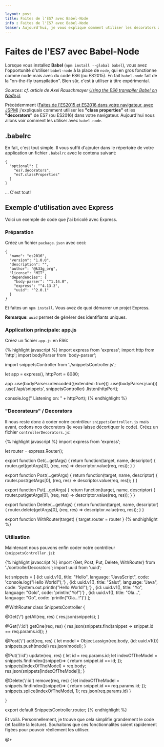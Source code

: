 ```yaml
---

layout: post
title: Faites de l'ES7 avec Babel-Node
info : Faites de l'ES7 avec Babel-Node
teaser: Aujourd'hui, je vous explique comment utiliser les decorators avec babel-node.
---
```


# Faites de l'ES7 avec Babel-Node

Lorsque vous installez **Babel** (`npm install --global babel`), vous avez l'opportunité d'utiliser `babel-node` à la place de `node`, qui en gros fonctionne comme node mais avec du code ES6 (ou ES2015). En fait `babel-node` fait de la "on-the-fly transpilation". Bien sûr, c'est à utiliser à titre expérimental.

*Sources: cf. article de Axel Rauschmayer [Using the ES6 transpiler Babel on Node.js](http://www.2ality.com/2015/03/babel-on-node.html)*

Précédemment ([Faites de l'ES2015 et ES2016 dans votre navigateur, avec JSPM](http://k33g.github.io/2015/10/12/ES2015-2016.html)) j'expliquais comment utiliser les **"class properties"** et les **"decorators"** de ES7 (ou ES2016) dans votre navigateur. Aujourd'hui nous allons voir comment les utiliser avec `babel-node`.

## .babelrc

En fait, c'est tout simple. Il vous suffit d'ajouter dans le répertoire de votre application un fichier `.babelrc` avec le contenu suivant:

    {
      "optional": [
        "es7.decorators",
        "es7.classProperties"
      ]
    }

... C'est tout!

## Exemple d'utilisation avec Express

Voici un exemple de code que j'ai bricolé avec Express. 

### Préparation

Créez un fichier `package.json` avec ceci:

    {
      "name": "es2016",
      "version": "1.0.0",
      "description": "",
      "author": "@k33g_org",
      "license": "MIT",
      "dependencies": {
        "body-parser": "^1.14.0",
        "express": "^4.13.3",
        "uuid": "^2.0.1"
      }
    }

Et faites un `npm install`. Vous avez de quoi démarrer un projet Express.

**Remarque**: `uuid` permet de générer des identifiants uniques.

### Application principale: app.js

Créez un fichier `app.js` en ES6:

{% highlight javascript %}
import express from 'express';
import http from 'http';
import bodyParser from 'body-parser';

import snippetsController from './snippetsController.js';

let app = express(), httpPort = 8080;

app
  .use(bodyParser.urlencoded({extended: true}))
  .use(bodyParser.json())
  .use('/api/snippets', snippetsController)
  .listen(httpPort);
  
console.log(" Listening on: " + httpPort);
{% endhighlight %}

### "Decorateurs" / Decorators

Il nous reste donc à coder notre contrôleur `snippetsController.js` mais avant, codons nos decorators (je vous laisse décortiquer le code). Créez un fichier `controllerDecorators.js`:

{% highlight javascript %}
import express from 'express';

let router = express.Router();

export function Get(...getArgs) {
  return function(target, name, descriptor) {
    router.get(getArgs[0], (req, res) => descriptor.value(req, res));
  }
}

export function Post(...getArgs) {
  return function(target, name, descriptor) {
    router.post(getArgs[0], (req, res) => descriptor.value(req, res));
  }
}

export function Put(...getArgs) {
  return function(target, name, descriptor) {
    router.put(getArgs[0], (req, res) => descriptor.value(req, res));
  }
}

export function Delete(...getArgs) {
  return function(target, name, descriptor) {
    router.delete(getArgs[0], (req, res) => descriptor.value(req, res));
  }
}

export function WithRouter(target) {
  target.router = router
}
{% endhighlight %}

### Utilisation

Maintenant nous pouvons enfin coder notre contrôleur (`snippetsController.js`): 

{% highlight javascript %}
import {Get, Post, Put, Delete, WithRouter} from './controllerDecorators';
import uuid from 'uuid';

let snippets = [
    {id: uuid.v1(), title: "Hello", language: "JavaScript", code: 'console.log("Hello World!");'}
  , {id: uuid.v1(), title: "Salut", language: "Java", code: 'System.out.println("Hello World!");'}
  , {id: uuid.v1(), title: "Yo", language: "Golo", code: 'println("Yo!")'}
  , {id: uuid.v1(), title: "Ola...", language: "Go", code: 'println("Ola...!")'}
];


@WithRouter
class SnippetsController {

  @Get('/')
  getAll(req, res) {
    res.json(snippets);
  }

  @Get('/:id')
  getOne(req, res) {
    res.json(snippets.find(snippet => snippet.id == req.params.id));
  }

  @Post('/')
  add(req, res) {
    let model = Object.assign(req.body, {id: uuid.v1()})
    snippets.push(model)
    res.json(model);
  }

  @Put('/:id')
  update(req, res) {
    let id = req.params.id;
    let indexOfTheModel = snippets.findIndex((snippet)=> { return snippet.id == id; });
    snippets[indexOfTheModel] = req.body;  
    res.json(snippets[indexOfTheModel]);
  } 

  @Delete('/:id')
  remove(req, res) {
    let indexOfTheModel = snippets.findIndex((snippet)=> { return snippet.id == req.params.id; });
    snippets.splice(indexOfTheModel, 1);
    res.json(req.params.id)
  } 

}

export default SnippetsController.router;
{% endhighlight %}

Et voilà. Personnellement, je trouve que cela simplifie grandement le code (et facilite la lecture). Souhaitons que ces fonctionnalités soient rapidement figées pour pouvoir réellement les utiliser.

@+


